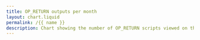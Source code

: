 ```yaml
---
title: OP_RETURN outputs per month
layout: chart.liquid
permalink: /{{ name }}
description: Chart showing the number of OP_RETURN scripts viewed on the blockchain per month.
---
```


<canvas id="myChart" width="100%"></canvas>
<script>
var labels = {{ site.data.op_return.op_ret_per_month.labels | join: "','" | prepend: "['" | append : "']"}};
var values = {{ site.data.op_return.op_ret_per_month.values | join: "," | prepend: "[" | append: "]"}};
var ctx = document.getElementById("myChart").getContext('2d');
var myChart = new Chart(ctx, {
    type: 'line',
    data: {
        labels: labels,
        datasets: [{
            label: '# of OP_RETURN outputs',
            data: values,
            backgroundColor: 'rgba(54, 162, 235,0.5)',
            fill: true,
        }]
    }
});
</script>
